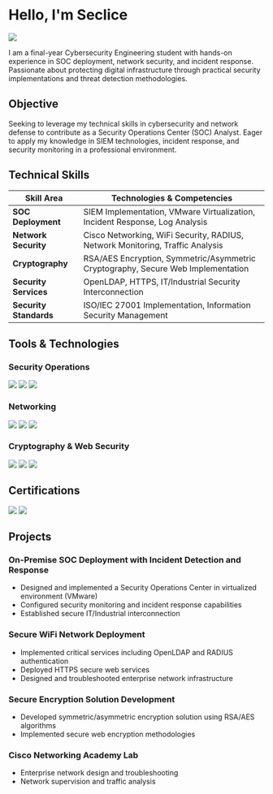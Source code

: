 # Hello, I'm Seclice
<a href="https://linkedin.com/in/hamzarahmani1"><img src="https://img.shields.io/badge/-LinkedIn-0072b1?&style=for-the-badge&logo=linkedin&logoColor=white" /></a>

I am a final-year Cybersecurity Engineering student with hands-on experience in SOC deployment, network security, and incident response. Passionate about protecting digital infrastructure through practical security implementations and threat detection methodologies.

## Objective
Seeking to leverage my technical skills in cybersecurity and network defense to contribute as a Security Operations Center (SOC) Analyst. Eager to apply my knowledge in SIEM technologies, incident response, and security monitoring in a professional environment.

## Technical Skills

| Skill Area | Technologies & Competencies |
|------------|-----------------------------|
| **SOC Deployment** | SIEM Implementation, VMware Virtualization, Incident Response, Log Analysis |
| **Network Security** | Cisco Networking, WiFi Security, RADIUS, Network Monitoring, Traffic Analysis |
| **Cryptography** | RSA/AES Encryption, Symmetric/Asymmetric Cryptography, Secure Web Implementation |
| **Security Services** | OpenLDAP, HTTPS, IT/Industrial Security Interconnection |
| **Security Standards** | ISO/IEC 27001 Implementation, Information Security Management |

## Tools & Technologies

### Security Operations
<div>
    <img src="https://img.shields.io/badge/-SIEM-FF6B00?&style=for-the-badge&logo=security&logoColor=white" />
    <img src="https://img.shields.io/badge/-VMware-607078?&style=for-the-badge&logo=vmware&logoColor=white" />
    <img src="https://img.shields.io/badge/-Wireshark-1679A7?&style=for-the-badge&logo=wireshark&logoColor=white" />
</div>

### Networking
<div>
    <img src="https://img.shields.io/badge/-Cisco-1BA0D7?&style=for-the-badge&logo=cisco&logoColor=white" />
    <img src="https://img.shields.io/badge/-RADIUS-4B275F?&style=for-the-badge&logo=radius&logoColor=white" />
    <img src="https://img.shields.io/badge/-OpenLDAP-003D7C?&style=for-the-badge&logo=openldap&logoColor=white" />
</div>

### Cryptography & Web Security
<div>
    <img src="https://img.shields.io/badge/-RSA-000000?&style=for-the-badge&logo=rsa&logoColor=white" />
    <img src="https://img.shields.io/badge/-AES-005571?&style=for-the-badge&logo=aes&logoColor=white" />
    <img src="https://img.shields.io/badge/-HTTPS-00A4EF?&style=for-the-badge&logo=https&logoColor=white" />
</div>

## Certifications
<div>
    <img src="https://img.shields.io/badge/-ISO/IEC_27001_Associate-FF0000?&style=for-the-badge&logo=iso&logoColor=white" />
    <img src="https://img.shields.io/badge/-Cisco_CCNA_1_&_2-1BA0D7?&style=for-the-badge&logo=cisco&logoColor=white" />
</div>

## Projects

### **On-Premise SOC Deployment with Incident Detection and Response**
- Designed and implemented a Security Operations Center in virtualized environment (VMware)
- Configured security monitoring and incident response capabilities
- Established secure IT/Industrial interconnection

### **Secure WiFi Network Deployment**
- Implemented critical services including OpenLDAP and RADIUS authentication
- Deployed HTTPS secure web services
- Designed and troubleshooted enterprise network infrastructure

### **Secure Encryption Solution Development**
- Developed symmetric/asymmetric encryption solution using RSA/AES algorithms
- Implemented secure web encryption methodologies

### **Cisco Networking Academy Lab**
- Enterprise network design and troubleshooting
- Network supervision and traffic analysis
